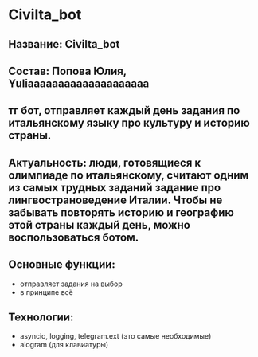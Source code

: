 # Civilta_bot
## Название: Civilta_bot
## Состав: Попова Юлия, Yuliaaaaaaaaaaaaaaaaaaaa
## тг бот, отправляет каждый день задания по итальянскому языку про культуру и историю страны.
## Актуальность: люди, готовящиеся к олимпиаде по итальянскому, считают одним из самых трудных заданий задание про лингвострановедение Италии. Чтобы не забывать повторять историю и географию этой страны каждый день, можно воспользоваться ботом.
## Основные функции:
- отправляет задания на выбор
- в принципе всё
## Технологии:
- asyncio, logging, telegram.ext (это самые необходимые)
- aiogram (для клавиатуры)
